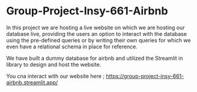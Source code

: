 # Group-Project-Insy-661-Airbnb

In this project we are hosting a live website on which we are hosting our database live, providing the users an option to interact with the database using the pre-defined queries 
or by writing their own queries for which we even have a relational schema in place for reference.

We have built a dummy database for airbnb and utilized the Streamlit in library to design and host the website.

You cna interact with our website here ; https://group-project-insy-661-airbnb.streamlit.app/
